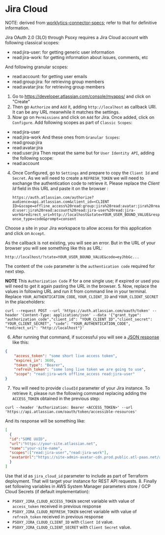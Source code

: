 # Jira Cloud

NOTE: derived from [worklytics-connector-specs](../../infra/modules/worklytics-connector-specs/main.tf); refer to that for definitive information.

Jira OAuth 2.0 (3LO) through Psoxy requires a Jira Cloud account with following classical scopes:

- read:jira-user: for getting generic user information
- read:jira-work: for getting information about issues, comments, etc

And following granular scopes:
- read:account: for getting user emails
- read:group:jira: for retrieving group members
- read:avatar:jira: for retrieving group members

1. Go to https://developer.atlassian.com/console/myapps/ and click on "Create"
2. Then go `Authorize` and `Add` it, adding `http://localhost` as callback URI. It can be any URL meanwhile it matches the settings.
3. Now go on `Permissions` and click on `Add` for Jira. Once added, click on `Configure`. Add following scopes as part of `Classic Scopes`:
- read:jira-user
- read:jira-work
  And these ones from `Granular Scopes`:
- read:group:jira
- read:avatar:jira
- read:user:jira
  Then repeat the same but for `User Identity API`, adding the following scope:
- read:account

4. Once Configured, go to `Settings` and prepare to copy the `Client Id` and `Secret`. As we will need to create a `REFRESH_TOKEN` we will need to exchange
   the authentication code to retrieve it. Please replace the *Client Id* field in this URL and paste it on the browser :

   `https://auth.atlassian.com/authorize?audience=api.atlassian.com&client_id=<CLIENT ID>&scope=offline_access%20read:group:jira%20read:avatar:jira%20read:user:jira%20read:account%20read:jira-user%20read:jira-work&redirect_uri=http://localhost&state=YOUR_USER_BOUND_VALUE&response_type=code&prompt=consent`

Choose a site in your Jira workspace to allow access for this application and click on `Accept`.

As the callback is not existing, you will see an error. But in the URL of your browser you will see something like this as URL:

`http://localhost/?state=YOUR_USER_BOUND_VALUE&code=eyJhbGc...`

The content of the `code` parameter is the `authentication code` required for next step.

**NOTE** This `Authorization Code` if for a one single use; if expired or used you will need to get it again pasting the URL in the browser.
5. Now, replace the values in following URL and run it from command line in your terminal. Replace `YOUR_AUTHENTICATION_CODE`, `YOUR_CLIENT_ID` and `YOUR_CLIENT_SECRET` in the placeholders:

`curl --request POST --url 'https://auth.atlassian.com/oauth/token' --header 'Content-Type: application/json' --data '{"grant_type": "authorization_code","client_id": "YOUR_CLIENT_ID","client_secret": "YOUR_CLIENT_SECRET", "code": "YOUR_AUTHENTICATION_CODE", "redirect_uri": "http://localhost"}'`

6. After running that command, if successful you will see a [JSON response](https://developer.atlassian.com/cloud/jira/platform/oauth-2-3lo-apps/#2--exchange-authorization-code-for-access-token) like this:

```json
{
    "access_token": "some short live access token",
    "expires_in": 3600,
    "token_type": "Bearer",
    "refresh_token": "some long live token we are going to use",
    "scope": "read:jira-work offline_access read:jira-user"
}
```
7. You will need to provide `cloudId` parameter of your Jira instance. To retrieve it, please run the following command replacing adding the
   `ACCESS_TOKEN` obtained in the previous step:

`curl --header 'Authorization: Bearer <ACCESS_TOKEN>' --url 'https://api.atlassian.com/oauth/token/accessible-resources'`

And its response will be something like:

```json
[
  {
  "id":"SOME UUID",
  "url":"https://your-site.atlassian.net",
  "name":"your-site-name",
  "scopes":["read:jira-user","read:jira-work"],
  "avatarUrl":"https://site-admin-avatar-cdn.prod.public.atl-paas.net/avatars/240/rocket.png"
  }
]
```

Use that id as `jira_cloud_id` parameter to include as part of Terraform deployment. That will target your instance for REST API requests.
8. Finally set following variables in AWS System Manager parameters store / GCP Cloud Secrets (if default implementation):
- `PSOXY_JIRA_CLOUD_ACCESS_TOKEN` secret variable with value of `access_token` received in previous response
- `PSOXY_JIRA_CLOUD_REFRESH_TOKEN` secret variable with value of `refresh_token` received in previous response
- `PSOXY_JIRA_CLOUD_CLIENT_ID` with `Client Id` value.
- `PSOXY_JIRA_CLOUD_CLIENT_SECRET` with `Client Secret` value.
